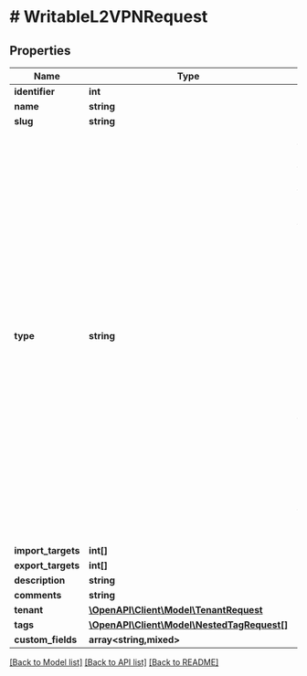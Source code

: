 # # WritableL2VPNRequest

## Properties

Name | Type | Description | Notes
------------ | ------------- | ------------- | -------------
**identifier** | **int** |  | [optional]
**name** | **string** |  |
**slug** | **string** |  |
**type** | **string** | * &#x60;vpws&#x60; - VPWS * &#x60;vpls&#x60; - VPLS * &#x60;vxlan&#x60; - VXLAN * &#x60;vxlan-evpn&#x60; - VXLAN-EVPN * &#x60;mpls-evpn&#x60; - MPLS EVPN * &#x60;pbb-evpn&#x60; - PBB EVPN * &#x60;epl&#x60; - EPL * &#x60;evpl&#x60; - EVPL * &#x60;ep-lan&#x60; - Ethernet Private LAN * &#x60;evp-lan&#x60; - Ethernet Virtual Private LAN * &#x60;ep-tree&#x60; - Ethernet Private Tree * &#x60;evp-tree&#x60; - Ethernet Virtual Private Tree |
**import_targets** | **int[]** |  | [optional]
**export_targets** | **int[]** |  | [optional]
**description** | **string** |  | [optional]
**comments** | **string** |  | [optional]
**tenant** | [**\OpenAPI\Client\Model\TenantRequest**](TenantRequest.md) |  | [optional]
**tags** | [**\OpenAPI\Client\Model\NestedTagRequest[]**](NestedTagRequest.md) |  | [optional]
**custom_fields** | **array<string,mixed>** |  | [optional]

[[Back to Model list]](../../README.md#models) [[Back to API list]](../../README.md#endpoints) [[Back to README]](../../README.md)
